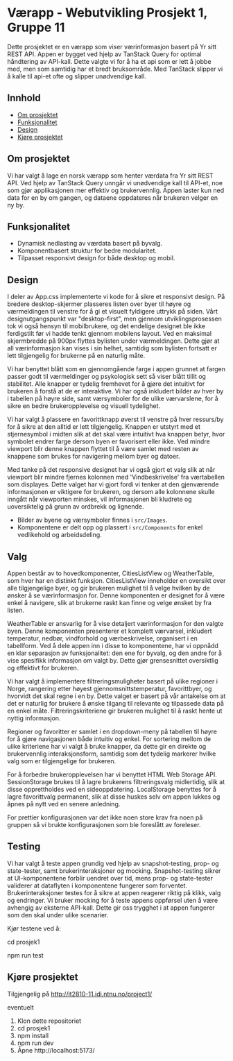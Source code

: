 # Værapp - Webutvikling Prosjekt 1, Gruppe 11

Dette prosjektet er en værapp som viser værinformasjon basert på Yr sitt REST API. Appen er bygget ved hjelp av TanStack Query for optimal håndtering av API-kall.  Dette valgte vi for å ha et api
som er lett å jobbe med, men som samtidig har et bredt bruksområde. Med TanStack slipper vi å kalle til api-et ofte
og slipper unødvendige kall.

## Innhold

- [Om prosjektet](#om-prosjektet)
- [Funksjonalitet](#funksjonalitet)
- [Design](#design)
- [Kjøre prosjektet](#kjøre-prosjektet)

## Om prosjektet

Vi har valgt å lage en norsk værapp som henter værdata fra Yr sitt REST API. Ved hjelp av TanStack Query unngår vi unødvendige kall til API-et, noe som gjør applikasjonen mer effektiv og brukervennlig. Appen laster kun ned data for en by om gangen, og dataene oppdateres når brukeren velger en ny by.

## Funksjonalitet

- Dynamisk nedlasting av værdata basert på byvalg.
- Komponentbasert struktur for bedre modularitet.
- Tilpasset responsivt design for både desktop og mobil.

## Design
I deler av App.css implementerte vi kode for å sikre et responsivt design. På bredere desktop-skjermer plasseres listen over byer til høyre og værmeldingen til venstre for å gi et visuelt fyldigere uttrykk på siden. Vårt designutgangspunkt var "desktop-first", men gjennom utviklingsprosessen tok vi også hensyn til mobilbrukere, og det endelige designet ble ikke ferdigstilt før vi hadde tenkt gjennom mobilens layout. Ved en maksimal skjermbredde på 900px flyttes bylisten under værmeldingen. Dette gjør at all værinformasjon kan vises i sin helhet, samtidig som bylisten fortsatt er lett tilgjengelig for brukerne på en naturlig måte.

Vi har benyttet blått som en gjennomgående farge i appen grunnet at fargen passer godt til værmeldinger og psykologisk sett så viser blått tillit og stabilitet. Alle knapper er tydelig fremhevet for å gjøre det intuitivt for brukeren å forstå at de er interaktive. Vi har også inkludert bilder av hver by i tabellen på høyre side, samt værsymboler for de ulike værvarslene, for å sikre en bedre brukeropplevelse og visuell tydelighet.

Vi har valgt å plassere en favorittknapp øverst til venstre på hver ressurs/by for å sikre at den alltid er lett tilgjengelig. Knappen er utstyrt med et stjernesymbol i midten slik at det skal være intuitivt hva knappen betyr, hvor symbolet endrer farge dersom byen er favorisert eller ikke. Ved mindre viewport blir denne knappen flyttet til å være samlet med resten av knappene som brukes for navigering mellom byer og datoer.

Med tanke på det responsive designet har vi også gjort et valg slik at når viewport blir mindre fjernes kolonnen med 'Vindbeskrivelse' fra værtabellen som displayes. Dette valget har vi gjort fordi vi tenker at den gjenværende informasjonen er viktigere for brukeren, og dersom alle kolonnene skulle inngått når viewporten minskes, vil informasjonen bli kludrete og uoversiktelig på grunn av ordbrekk og lignende.

- Bilder av byene og værsymboler finnes i `src/Images`.
- Komponentene er delt opp og plassert i `src/Components` for enkel vedlikehold og arbeidsdeling.

## Valg
Appen består av to hovedkomponenter, CitiesListView og WeatherTable, som hver har en distinkt funksjon. CitiesListView inneholder en oversikt over alle tilgjengelige byer, og gir brukeren mulighet til å velge hvilken by de ønsker å se værinformasjon for. Denne komponenten er designet for å være enkel å navigere, slik at brukerne raskt kan finne og velge ønsket by fra listen.

WeatherTable er ansvarlig for å vise detaljert værinformasjon for den valgte byen. Denne komponenten presenterer et komplett værvarsel, inkludert temperatur, nedbør, vindforhold og værbeskrivelse, organisert i en tabellform. Ved å dele appen inn i disse to komponentene, har vi oppnådd en klar separasjon av funksjonalitet: den ene for byvalg, og den andre for å vise spesifikk informasjon om valgt by. Dette gjør grensesnittet oversiktlig og effektivt for brukeren.


Vi har valgt å implementere filtreringsmuligheter basert på ulike regioner i Norge, rangering etter høyest gjennomsnittstemperatur, favorittbyer, og hvorvidt det skal regne i en by. Dette valget er basert på vår antakelse om at det er naturlig for brukere å ønske tilgang til relevante og tilpassede data på en enkel måte. Filtreringskriteriene gir brukeren mulighet til å raskt hente ut nyttig informasjon.

Regioner og favoritter er samlet i en dropdown-meny på tabellen til høyre for å gjøre navigasjonen både intuitiv og enkel. For sortering mellom de ulike kriteriene har vi valgt å bruke knapper, da dette gir en direkte og brukervennlig interaksjonsform, samtidig som det tydelig markerer hvilke valg som er tilgjengelige for brukeren.


For å forbedre brukeropplevelsen har vi benyttet HTML Web Storage API. SessionStorage brukes til å lagre brukerens filtreringsvalg midlertidig, slik at disse opprettholdes ved en sideoppdatering. LocalStorage benyttes for å lagre favorittvalg permanent, slik at disse huskes selv om appen lukkes og åpnes på nytt ved en senere anledning.

For prettier konfigurasjonen var det ikke noen store krav fra noen på gruppen så vi brukte konfigurasjonen som ble
foreslått av foreleser. 

## Testing
Vi har valgt å teste appen grundig ved hjelp av snapshot-testing, prop- og state-tester, samt brukerinteraksjoner og mocking. Snapshot-testing sikrer at UI-komponentene forblir uendret over tid, mens prop- og state-tester validerer at dataflyten i komponentene fungerer som forventet. Brukerinteraksjoner testes for å sikre at appen reagerer riktig på klikk, valg og endringer. Vi bruker mocking for å teste appens oppførsel uten å være avhengig av eksterne API-kall. Dette gir oss trygghet i at appen fungerer som den skal under ulike scenarier.

Kjør testene ved å:

cd prosjek1

npm run test



## Kjøre prosjektet
Tilgjengelig på http://it2810-11.idi.ntnu.no/project1/ 

eventuelt

1. Klon dette repositoriet
2. cd prosjek1
3. npm install
4. npm run dev
5. Åpne http://localhost:5173/ 







